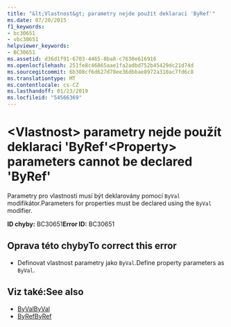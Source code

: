 ```yaml
---
title: "&lt;Vlastnost&gt; parametry nejde použít deklaraci 'ByRef'"
ms.date: 07/20/2015
f1_keywords:
- bc30651
- vbc30651
helpviewer_keywords:
- BC30651
ms.assetid: d36d1f91-6703-4465-8ba8-c7630e616916
ms.openlocfilehash: 251fe8c46865aae1fa2adbd752b45429dc21d74d
ms.sourcegitcommit: 6b308cf6d627d78ee36dbbae8972a310ac7fd6c8
ms.translationtype: MT
ms.contentlocale: cs-CZ
ms.lasthandoff: 01/23/2019
ms.locfileid: "54566369"
---
```

# <a name="ltpropertygt-parameters-cannot-be-declared-byref"></a><span data-ttu-id="dd307-102">&lt;Vlastnost&gt; parametry nejde použít deklaraci 'ByRef'</span><span class="sxs-lookup"><span data-stu-id="dd307-102">&lt;Property&gt; parameters cannot be declared 'ByRef'</span></span>
<span data-ttu-id="dd307-103">Parametry pro vlastnosti musí být deklarovány pomocí `ByVal` modifikátor.</span><span class="sxs-lookup"><span data-stu-id="dd307-103">Parameters for properties must be declared using the `ByVal` modifier.</span></span>  
  
 <span data-ttu-id="dd307-104">**ID chyby:** BC30651</span><span class="sxs-lookup"><span data-stu-id="dd307-104">**Error ID:** BC30651</span></span>  
  
## <a name="to-correct-this-error"></a><span data-ttu-id="dd307-105">Oprava této chyby</span><span class="sxs-lookup"><span data-stu-id="dd307-105">To correct this error</span></span>  
  
-   <span data-ttu-id="dd307-106">Definovat vlastnost parametry jako `ByVal`.</span><span class="sxs-lookup"><span data-stu-id="dd307-106">Define property parameters as `ByVal`.</span></span>  
  
## <a name="see-also"></a><span data-ttu-id="dd307-107">Viz také:</span><span class="sxs-lookup"><span data-stu-id="dd307-107">See also</span></span>
- [<span data-ttu-id="dd307-108">ByVal</span><span class="sxs-lookup"><span data-stu-id="dd307-108">ByVal</span></span>](../../visual-basic/language-reference/modifiers/byval.md)
- [<span data-ttu-id="dd307-109">ByRef</span><span class="sxs-lookup"><span data-stu-id="dd307-109">ByRef</span></span>](../../visual-basic/language-reference/modifiers/byref.md)

